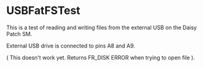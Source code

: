 # USBFatFSTest

This is a test of reading and writing files from the external USB on the Daisy Patch SM. 

External USB drive is connected to pins A8 and A9. 

( This doesn't work yet.  Returns FR_DISK ERROR when trying to open file ). 